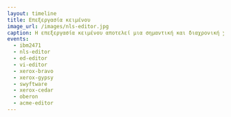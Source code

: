 ```yaml
---
layout: timeline 
title: Επεξεργασία κειμένου 
image_url: /images/nls-editor.jpg
caption: Η επεξεργασία κειμένου αποτελεί μια σημαντική και διαχρονική χρήση των υπολογιστών, μαζί με την παλιότερη επεξεργασία αριθμητικών δεδομένων. Η επεξεργασία κειμένου αρχικά είχε έμφαση στον προγραμματισμό του υπολογιστή και σταδιακά επεκτάθηκε και στην προετοιμασία εγγράφων. 
events:
  - ibm2471
  - nls-editor 
  - ed-editor
  - vi-editor
  - xerox-bravo
  - xerox-gypsy
  - swyftware
  - xerox-cedar
  - oberon
  - acme-editor
---
```

